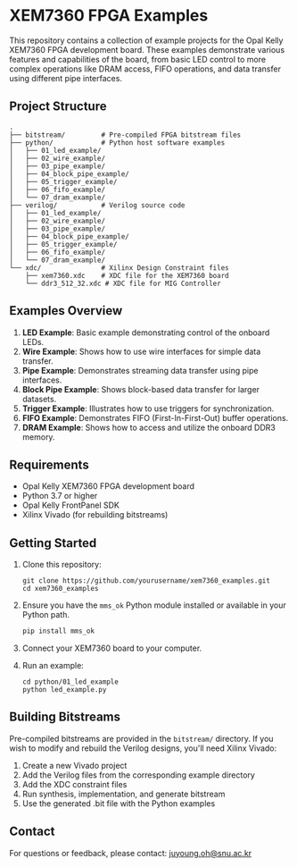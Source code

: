 # XEM7360 FPGA Examples

This repository contains a collection of example projects for the Opal Kelly XEM7360 FPGA development board. These examples demonstrate various features and capabilities of the board, from basic LED control to more complex operations like DRAM access, FIFO operations, and data transfer using different pipe interfaces.

## Project Structure

```
.
├── bitstream/         # Pre-compiled FPGA bitstream files
├── python/            # Python host software examples
│   ├── 01_led_example/
│   ├── 02_wire_example/
│   ├── 03_pipe_example/
│   ├── 04_block_pipe_example/
│   ├── 05_trigger_example/
│   ├── 06_fifo_example/
│   └── 07_dram_example/
├── verilog/           # Verilog source code
│   ├── 01_led_example/
│   ├── 02_wire_example/
│   ├── 03_pipe_example/
│   ├── 04_block_pipe_example/
│   ├── 05_trigger_example/
│   ├── 06_fifo_example/
│   └── 07_dram_example/
└── xdc/               # Xilinx Design Constraint files
    ├── xem7360.xdc    # XDC file for the XEM7360 board
    └── ddr3_512_32.xdc # XDC file for MIG Controller
```

## Examples Overview

1. **LED Example**: Basic example demonstrating control of the onboard LEDs.
2. **Wire Example**: Shows how to use wire interfaces for simple data transfer.
3. **Pipe Example**: Demonstrates streaming data transfer using pipe interfaces.
4. **Block Pipe Example**: Shows block-based data transfer for larger datasets.
5. **Trigger Example**: Illustrates how to use triggers for synchronization.
6. **FIFO Example**: Demonstrates FIFO (First-In-First-Out) buffer operations.
7. **DRAM Example**: Shows how to access and utilize the onboard DDR3 memory.

## Requirements

- Opal Kelly XEM7360 FPGA development board
- Python 3.7 or higher
- Opal Kelly FrontPanel SDK
- Xilinx Vivado (for rebuilding bitstreams)

## Getting Started

1. Clone this repository:
   ```
   git clone https://github.com/yourusername/xem7360_examples.git
   cd xem7360_examples
   ```

2. Ensure you have the `mms_ok` Python module installed or available in your Python path.
    ```bash
    pip install mms_ok
    ```

3. Connect your XEM7360 board to your computer.

4. Run an example:
   ```
   cd python/01_led_example
   python led_example.py
   ```

## Building Bitstreams

Pre-compiled bitstreams are provided in the `bitstream/` directory. If you wish to modify and rebuild the Verilog designs, you'll need Xilinx Vivado:

1. Create a new Vivado project
2. Add the Verilog files from the corresponding example directory
3. Add the XDC constraint files
4. Run synthesis, implementation, and generate bitstream
5. Use the generated .bit file with the Python examples

## Contact
For questions or feedback, please contact: juyoung.oh@snu.ac.kr
